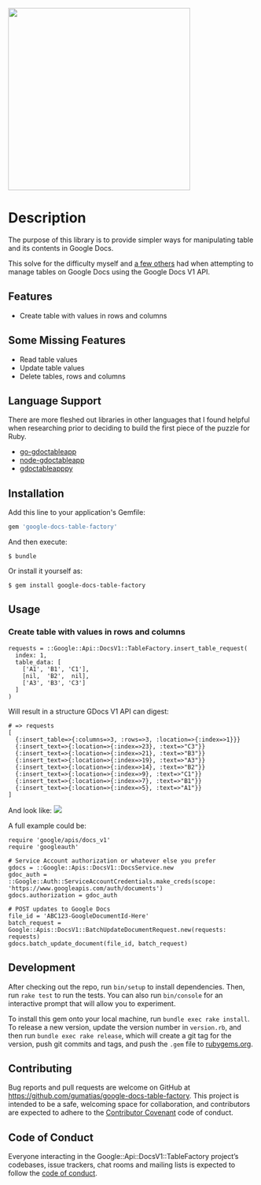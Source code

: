 <p align="left">
  <img width="370" src="https://user-images.githubusercontent.com/681278/71585040-1f6c9380-2b0d-11ea-90f4-68f03d37685a.jpg">
</p>

# Description

The purpose of this library is to provide simpler ways for manipulating table and its contents in Google Docs.

This solve for the difficulty myself and [a few others](https://github.com/tanaikech/node-gdoctableapp) had when attempting to manage tables on Google Docs using the Google Docs V1 API. 

## Features

- Create table with values in rows and columns

## Some Missing Features

- Read table values
- Update table values
- Delete tables, rows and columns

## Language Support

There are more fleshed out libraries in other languages that I found helpful when researching prior to deciding to build the first piece of the puzzle for Ruby.

- [go-gdoctableapp](https://github.com/tanaikech/go-gdoctableapp)
- [node-gdoctableapp](https://github.com/tanaikech/node-gdoctableapp)
- [gdoctableapppy](https://github.com/tanaikech/gdoctableapppy)

## Installation

Add this line to your application's Gemfile:

```ruby
gem 'google-docs-table-factory'
```

And then execute:

    $ bundle

Or install it yourself as:

    $ gem install google-docs-table-factory

## Usage

### Create table with values in rows and columns

```
requests = ::Google::Api::DocsV1::TableFactory.insert_table_request(
  index: 1,
  table_data: [
    ['A1', 'B1', 'C1'],
    [nil,  'B2',  nil],
    ['A3', 'B3', 'C3']
  ]
)
```

Will result in a structure GDocs V1 API can digest:
```
# => requests
[
  {:insert_table=>{:columns=>3, :rows=>3, :location=>{:index=>1}}}
  {:insert_text=>{:location=>{:index=>23}, :text=>"C3"}}
  {:insert_text=>{:location=>{:index=>21}, :text=>"B3"}}
  {:insert_text=>{:location=>{:index=>19}, :text=>"A3"}}
  {:insert_text=>{:location=>{:index=>14}, :text=>"B2"}}
  {:insert_text=>{:location=>{:index=>9}, :text=>"C1"}}
  {:insert_text=>{:location=>{:index=>7}, :text=>"B1"}}
  {:insert_text=>{:location=>{:index=>5}, :text=>"A1"}}
]
```

And look like:
![](https://user-images.githubusercontent.com/681278/71565771-e0f1bd00-2aa9-11ea-963e-2f48733a8222.jpg)

A full example could be:

```
require 'google/apis/docs_v1'
require 'googleauth'

# Service Account authorization or whatever else you prefer
gdocs = ::Google::Apis::DocsV1::DocsService.new
gdoc_auth = ::Google::Auth::ServiceAccountCredentials.make_creds(scope: 'https://www.googleapis.com/auth/documents')
gdocs.authorization = gdoc_auth

# POST updates to Google Docs
file_id = 'ABC123-GoogleDocumentId-Here'
batch_request = Google::Apis::DocsV1::BatchUpdateDocumentRequest.new(requests: requests)
gdocs.batch_update_document(file_id, batch_request)
```

## Development

After checking out the repo, run `bin/setup` to install dependencies. Then, run `rake test` to run the tests. You can also run `bin/console` for an interactive prompt that will allow you to experiment.

To install this gem onto your local machine, run `bundle exec rake install`. To release a new version, update the version number in `version.rb`, and then run `bundle exec rake release`, which will create a git tag for the version, push git commits and tags, and push the `.gem` file to [rubygems.org](https://rubygems.org).

## Contributing

Bug reports and pull requests are welcome on GitHub at https://github.com/gumatias/google-docs-table-factory. This project is intended to be a safe, welcoming space for collaboration, and contributors are expected to adhere to the [Contributor Covenant](http://contributor-covenant.org) code of conduct.

## Code of Conduct

Everyone interacting in the Google::Api::DocsV1::TableFactory project’s codebases, issue trackers, chat rooms and mailing lists is expected to follow the [code of conduct](https://github.com/gumatias/google-docs-table-factory/blob/master/CODE_OF_CONDUCT.md).
